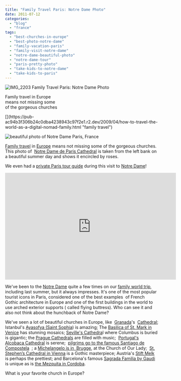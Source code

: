```yaml
---
title: "Family Travel Paris: Notre Dame Photo"
date: 2011-07-12
categories: 
  - "blog"
  - "france"
tags: 
  - "best-churches-in-europe"
  - "best-photo-notre-dame"
  - "family-vacation-paris"
  - "family-visit-notre-dame"
  - "notre-dame-beautiful-photo"
  - "notre-dame-tour"
  - "paris-pretty-photo"
  - "take-kids-to-notre-dame"
  - "take-kids-to-paris"
---
```


![IMG_2203](https://pub-ac94b3f306b24c0dba4238943c97f2e1.r2.dev/6a00e5502a9507883301538f2d1f4a970b.jpg) Family Travel Paris: Notre Dame Photo

Family travel in Europe  
means not missing some  
of the gorgeous churches

<!--more-->[](https://pub-ac94b3f306b24c0dba4238943c97f2e1.r2.dev/2009/04/how-to-travel-the-world-as-a-digital-nomad-family.html "family travel")

![beautiful photo of Notre Dame Paris, France](https://pub-ac94b3f306b24c0dba4238943c97f2e1.r2.dev/6a00e5502a95078833014e89c889f9970d.jpg)  
  

[Family travel](https://pub-ac94b3f306b24c0dba4238943c97f2e1.r2.dev/2009/04/how-to-travel-the-world-as-a-digital-nomad-family.html "family travel") in [Europe](https://pub-ac94b3f306b24c0dba4238943c97f2e1.r2.dev/2009/06/-6-month-european-family-road-trip-09.html "road trip europe") means not missing some of the gorgeous churches. This photo of  [Notre Dame de Paris Cathedral](http://en.wikipedia.org/wiki/Notre_Dame_de_Paris "Notre Dame Cathedral") is taken from the left bank on a beautiful summer day and shows it encircled by roses.  
  
We even had a [private Paris tour guide](https://pub-ac94b3f306b24c0dba4238943c97f2e1.r2.dev/2011/04/paris-france-travel-guide-by-mozart.html "Paris tour guide") during this visit to [Notre Dame](http://www.notredamedeparis.fr/-English- "visit notre dame")!  
  

<iframe src="http://www.youtube.com/embed/UyqgnJcN5iY?rel=0" frameborder="0" height="349" width="560"></iframe>

  
  
We've been to the [Notre Dame](https://pub-ac94b3f306b24c0dba4238943c97f2e1.r2.dev/2006/09/notre-dame-left.html "Visiting Notre Dame ") quite a few times on our [family world trip](https://pub-ac94b3f306b24c0dba4238943c97f2e1.r2.dev/2010/09/8-reasons-for-a-family-world-trip-international-vacations-holidays-abroad-longterm-travel-rtw.html "family world trip"), including last summer, but it always impresses. It's one of the most popular tourist icons in Paris, considered one of the best examples  of French Gothic architecture in Europe and one of the first buildings in the world to use arched exterior supports ( called flying buttress). Who can see it and also not think about the hunchback of Notre Dame?  
  
We've seen a lot of beautiful churches in Europe, like  [Granada](https://pub-ac94b3f306b24c0dba4238943c97f2e1.r2.dev/2007/03/la-alhambra.html)'s  [Cathedral](http://en.wikipedia.org/wiki/Granada_Cathedral); Istanbul's [Ayasofya (Saint Sophia](https://pub-ac94b3f306b24c0dba4238943c97f2e1.r2.dev/2007/07/ayasofya-grand.html)) is amazing; The [Basilica of St. Mark in Venice](https://pub-ac94b3f306b24c0dba4238943c97f2e1.r2.dev/2007/05/piazza-san-marc.html#more) has stunning mosaics; [Seville's Cathedra](https://pub-ac94b3f306b24c0dba4238943c97f2e1.r2.dev/2007/03/cathedral-colum.html)l where Columbus is buried is gigantic; the [Prague Cathedrals](https://pub-ac94b3f306b24c0dba4238943c97f2e1.r2.dev/2007/11/prague-at-night.html) are filled with music;  [Portugal's Alcobaca Cathedral](https://pub-ac94b3f306b24c0dba4238943c97f2e1.r2.dev/2008/08/alcobaca.html#more) is serene;  [pilgrims go to the famous Santiago de Compostela](https://pub-ac94b3f306b24c0dba4238943c97f2e1.r2.dev/2008/08/santiago-de-com.html?cid=128254188)  ; a [Michelangelo is in  Brugge](https://pub-ac94b3f306b24c0dba4238943c97f2e1.r2.dev/2006/09/michelangelo-in.html#more), at the Church of Our Lady;  [St. Stephen’s Cathedral in Vienna](https://pub-ac94b3f306b24c0dba4238943c97f2e1.r2.dev/2007/12/finally-vienna.html) is a Gothic masterpiece; Austria's [Stift Melk](https://pub-ac94b3f306b24c0dba4238943c97f2e1.r2.dev/2010/09/prettiest-church-in-the-world-melk-abbey-austria-european-golden-beauty-on-danube-in-wine-country-.html "Stift Melk") is perhaps the prettiest; and Barcelona's famous [Sagrada Familia by Gaudi](https://pub-ac94b3f306b24c0dba4238943c97f2e1.r2.dev/2007/05/gaudis-sagrada.html#more) is unique as is [the Mezquita in Cordoba](https://pub-ac94b3f306b24c0dba4238943c97f2e1.r2.dev/2007/03/la-mezquita.html).  
  
What is your favorite church in Europe?
